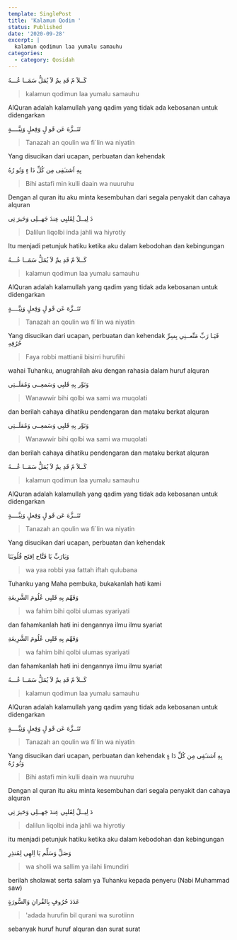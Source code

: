 ```yaml
---
template: SinglePost
title: 'Kalamun Qodim '
status: Published
date: '2020-09-28'
excerpt: |
  kalamun qodimun laa yumalu samauhu
categories:
  - category: Qosidah
---
```


كَــلاَ مٌ قَدِ يمٌ لاَ يُمَلُّ سَمَــا عُـــهُ  
> kalamun qodimun laa yumalu samauhu  
AlQuran adalah kalamullah yang qadim yang tidak ada kebosanan untuk didengarkan

تَنَــزَّهَ عَن قَو لٍ وَفِعلٍ وَنِيَّــــةٍ  
> Tanazah an qoulin wa fi`lin wa niyatin  

Yang disucikan dari ucapan, perbuatan dan kehendak

بِهِ اَشتـَفِى مِن كُلِّ دَا ءٍ وَنُو رُهُ  
> Bihi astafi min kulli daain wa nuuruhu

Dengan al quran itu aku minta kesembuhan dari segala penyakit dan cahaya alquran

دَ لِيــلٌ لِقَلبِي عِندَ جَهــلِى وَحَيرَ تِى  
> Dalilun liqolbi inda jahli wa hiyrotiy

Itu menjadi petunjuk hatiku ketika aku dalam kebodohan dan kebingungan

كَــلاَ مٌ قَدِ يمٌ لاَ يُمَلُّ سَمَــا عُـــهُ  
> kalamun qodimun laa yumalu samauhu

AlQuran adalah kalamullah yang qadim yang tidak ada kebosanan untuk didengarkan

تَنَــزَّهَ عَن قَو لٍ وَفِعلٍ وَنِيَّــــةٍ  
> Tanazah an qoulin wa fi`lin wa niyatin

Yang disucikan dari ucapan, perbuatan dan kehendak
فَيَـا رَبِّ مَتِّعــنِي بِسِرِّ حُرُفِهِ  
> Faya robbi mattianii bisirri hurufihi

wahai Tuhanku, anugrahilah aku dengan rahasia dalam huruf alquran

وَنَوِّر بِهِ قَلبِي وَسَمعِــى وَمُقلَــتِى  
> Wanawwir bihi qolbi wa sami wa muqolati

dan berilah cahaya dihatiku pendengaran dan mataku berkat alquran  

وَنَوِّر بِهِ قَلبِي وَسَمعِــى وَمُقلَــتِى  
> Wanawwir bihi qolbi wa sami wa muqolati

dan berilah cahaya dihatiku pendengaran dan mataku berkat alquran

كَــلاَ مٌ قَدِ يمٌ لاَ يُمَلُّ سَمَــا عُـــهُ
> kalamun qodimun laa yumalu samauhu

AlQuran adalah kalamullah yang qadim yang tidak ada kebosanan untuk didengarkan

تَنَــزَّهَ عَن قَو لٍ وَفِعلٍ وَنِيَّــــةٍ
> Tanazah an qoulin wa fi`lin wa niyatin

Yang disucikan dari ucapan, perbuatan dan kehendak

وَيَارَبِّ يَا فَتَّاح اِفتَح قُلُوبَنَا
> wa yaa robbi yaa fattah iftah qulubana

Tuhanku yang Maha pembuka, bukakanlah hati kami

وَفَهِّم بِهِ قَلبِى عُلُومَ الشَّرِيعَةِ
> wa fahim bihi qolbi ulumas syariyati

dan fahamkanlah hati ini dengannya ilmu ilmu syariat

وَفَهِّم بِهِ قَلبِى عُلُومَ الشَّرِيعَةِ
> wa fahim bihi qolbi ulumas syariyati

dan fahamkanlah hati ini dengannya ilmu ilmu syariat

كَــلاَ مٌ قَدِ يمٌ لاَ يُمَلُّ سَمَــا عُـــهُ
> kalamun qodimun laa yumalu samauhu

AlQuran adalah kalamullah yang qadim yang tidak ada kebosanan untuk didengarkan

تَنَــزَّهَ عَن قَو لٍ وَفِعلٍ وَنِيَّــــةٍ
> Tanazah an qoulin wa fi`lin wa niyatin

Yang disucikan dari ucapan, perbuatan dan kehendak
بِهِ اَشتـَفِى مِن كُلِّ دَا ءٍ وَنُو رُهُ
> Bihi astafi min kulli daain wa nuuruhu

Dengan al quran itu aku minta kesembuhan dari segala penyakit dan cahaya alquran

دَ لِيــلٌ لِقَلبِي عِندَ جَهــلِى وَحَيرَ تِى  
> dalilun liqolbi inda jahli wa hiyrotiy

itu menjadi petunjuk hatiku ketika aku dalam kebodohan dan kebingungan

وَصَلِّ وَسَلِّم يَا اِلهِى لِمُنذِرِ  
> wa sholli wa sallim ya ilahi limundiri

berilah sholawat serta salam ya Tuhanku kepada penyeru (Nabi Muhammad saw)

عَدَدَ حُرُوفٍ بِالقُرانِ وَالسًّورَةٍ  
> 'adada hurufin bil qurani wa surotiinn

sebanyak huruf huruf alquran dan surat surat
